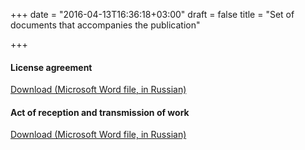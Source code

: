 +++
date = "2016-04-13T16:36:18+03:00"
draft = false
title = "Set of documents that accompanies the publication"

+++

#### License agreement

<span class="glyphicon glyphicon-file" aria-hidden="true"></span>  [Download (Microsoft Word file, in Russian)](/en/doc/contract.doc)

#### Act of reception and transmission of work

<span class="glyphicon glyphicon-file" aria-hidden="true"></span> [Download (Microsoft Word file, in Russian)](/en/doc/act.doc)
